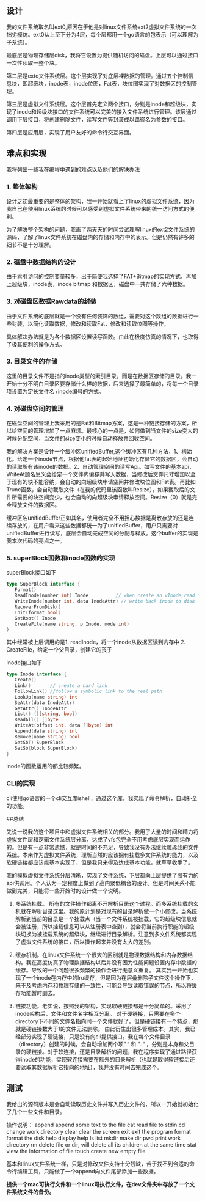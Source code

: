 ## 设计
我的文件系统取名叫ext0,原因在于他是对linux文件系统ext2虚拟文件系统的一次拙劣模仿。ext0从上至下分为4层，每个层都用一个go语言的包表示（可以理解为子系统）。

最底层是物理存储层disk，我将它设置为提供随机访问的磁盘。上层可以通过接口一次性读取一整个块。

第二层是exto文件系统层。这个层实现了对底层裸数据的管理。通过五个控制信息块，即超级块，inode表，inode位图，Fat表，块位图实现了对数据区的控制管理。

第三层是虚拟文件系统层。这个层首先定义两个接口，分别是inode和超级块，实现了inode和超级块接口的文件系统可以完美的接入文件系统进行管理。该层通过调用下层接口，将创建删除文件，读写文件等封装成以路径名为参数的接口。

第四层是应用层，实现了用户友好的命令行交互界面。

## 难点和实现
我将列出一些我在编程中遇到的难点以及他们的解决办法

### 1. 整体架构
设计之初最重要的是整体的架构，我一开始就看上了linux的虚拟文件系统，因为我自己在使用linux系统的时候可以感受到虚拟文件系统带来的统一访问方式的便利。

为了解决整个架构的问题，我画了两天天的时间尝试理解linux的ext2文件系统的源码，了解了linux文件系统在磁盘内的存储和内存中的表示。但是仍然有许多的细节不是十分理解。

### 2. 磁盘中数据结构的设计
由于索引访问的控制变量较多，出于简便我选择了FAT+Bitmap的实现方式，再加上超级块，inode表，inode bitmap 和数据区，磁盘中一共存储了六种数据。

### 3. 对磁盘区数据Rawdata的封装
由于文件系统的底层就是一个没有任何装饰的数组，需要对这个数组的数据进行一些封装，以简化读取数据，修改和读取Fat，修改和读取位图等操作。

具体解决办法就是为各个数据区设置读写函数。由此在极度仿真的情况下，也取得了极其便利的操作方式。

### 3. 目录文件的存储
这里的目录文件不是指的inode类型的索引目录，而是在数据区存储的目录。我一开始十分不明白目录区要存储什么样的数据，后来选择了最简单的，将每一个目录项设置为定长文件名+inode编号的方式。

### 4. 对磁盘空间的管理
在磁盘空间的管理上我采用的是Fat和Bitmap方案，这是一种链接存储的方案，所以给空间的管理增加了一点麻烦。最核心的一点是，如何做到当文件的size变大的时候分配空间，当文件的size变小的时候自动释放并回收空间。

我的解决方案是设计一个缓冲区unifiedBuffer,这个缓冲区有几种方法，1、初始化。给定一个inode节点，根据他fat表的起始地址初始化存储它的数据区，会自动的读取所有该inode的数据。2、自动管理空间的读写Api。如写文件的基本api，WriteAt顾名思义会给定一个文件内偏移并写入数据，当修改后文件尺寸增加以至于现有的块不能容纳，会自动的向超级块申请空间并修改块位图和Fat表。再比如Trunc函数，会自动截取文件（在我的代码里该函数叫Resize），如果截取后的文件所需要的块空间变少，也会自动的向超级块申请释放空间。Resize（0）就是完全释放文件的数据区。

缓冲区名unifiedBuffer正如其名，使用者完全不用担心数据是离散存放的还是连续存放的，在用户看来这些数据都统一为了unifiedBuffer，用户只需要对unifiedBuffer进行读写，底层会自动完成空间的分配与释放。这个buffer的实现是我本次代码的亮点之一。

### 5. superBlock函数和inode函数的实现
superBlock接口如下

```go
type SuperBlock interface {
   Format()
   ReadInode(number int) Inode          // when create an vInode,read it from disk
   WriteInode(number int, data InodeAttr) // write back inode to disk
   RecoverFromDisk()
   Init(format bool)
   GetRoot() Inode
   CreateFile(name string, p Inode, mode int)
}
```

其中经常被上层调用的是1. readInode，将一个inode从数据区读到内存中 2. CreateFile，给定一个父目录，创建它的孩子

Inode接口如下

```go
type Inode interface {
   Create()
   Link()       // create a hard link
   FollowLink() //follow a symbolic link to the real path
   LookUp(name string) int
   SeAttr(data InodeAttr)
   GetAttr() InodeAttr
   List() ([]string, bool)
   ReadAll() []byte
   WriteAt(offset int, data []byte) int
   Append(data string) int
   Remove(name string) bool
   GetSb() SuperBlock
   SetSb(block SuperBlock)
}
```

inode的函数运用的都比较频繁。

### CLI的实现
cli使用go语言的一个cli交互库ishell，通过这个库，我实现了命令解析，自动补全的功能。

##总结

先说一说我的这个项目中和虚拟文件系统相关的部分。我用了大量的时间和精力将虚拟文件层和逻辑文件系统层分离，达成了vfs包完全不用考虑底层实现而运作的。但是有一点非常遗憾，就是时间的不充足，导致我没有办法继续雕琢我的文件系统。本来作为虚拟文件系统，理所当然的应该拥有挂载多文件系统的能力，以及软硬链接都应该能基本实现了，但是我只来得及达成基本功能，就草草收手了。

我的模拟虚拟文件系统分层清晰，实现了文件系统，下层都向上层提供了强有力的api供调用。个人认为一定程度上做到了高内聚低耦合的设计。但是时间关系不能做到完美，只能将一些开始时的设计做一个说明。

1. 多系统挂载。 所有的文件操作都离不开解析目录这个过程。而多系统挂载的玄机就在解析目录这里。我的原计划是对现有的目录解析做一个小修改，当系统解析到当前的目录是一个挂载点（当一个文件系统被挂载，它的超级块信息就会被注册，所以挂载信息可以从注册表中查到），就会将当前执行职能的超级块切换为被挂载系统的超级块，继续进行目录解析。注意到多文件系统都实现了虚拟文件系统的接口，所以操作起来并没有太大的差别。

2. 缓存机制。在linux文件系统一个很大的区别就是物理数据结构和内存数据结构。我在高度仿真了物理数据结构以后并没有因为性能问题设置内存中数据的缓存。导致的一个问题很多频繁的操作会进行无意义重复。 其实我一开始也实现了一个inode在内存中的lru缓存，但是因为在层叠删除子文件这个操作下，来不及考虑内存和物理存储的一致性，可能会导致读取错误的节点，所以将缓存功能暂时删去。

3. 链接功能。老实说，按照我的架构，实现软硬链接都是十分简单的。采用了inode架构后，文件和文件名字相互分离。 对于硬链接，只需要在多个directory下不同的文件名指向同一个文件就好了。但是硬链接有一个特点，那就是硬链接数大于1的文件无法删除。 由此衍生出很多管理成本。其实，我已经部分实现了硬链接，只是没有向cli提供接口。我在每个文件目录（directory）创建的时候，会自动增加两个项”.“ 和 ”..“ ，分别是本身和父目录的硬链接。对于软连接，还是目录解析的问题，我在程序实现了通过路径获得inode的功能，实现软连接需要在额外的目录解析（也就是取得软链接后还要读取其数据解析它指向的地址），我并没有时间去完成这个。

## 测试
我给出的源码版本是会自动读取历史文件并写入历史文件的，所以一开始就初始化了几个一些文件和目录。

操作说明：
append      append some text to the file
cat         read file to stdin
cd          change work directory
clear       clear the screen
exit        exit the program
format      format the disk
help        display help
ls          list
mkdir       make dir
pwd         print work directory
rm          delete file or dir, will delete all its children at the same time
stat        view the information of file
touch       create new empty file

基本和linux文件系统一样，只是对修改文件支持十分残缺，苦于找不到合适的命令行编辑工具，只能做了一个append向文件尾部添加一些数据。

**提供一个mac可执行文件和一个linux可执行文件，在dev文件夹中存放了一个文件系统文件的备份。**

